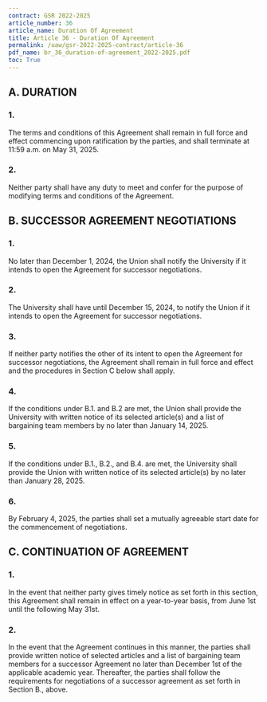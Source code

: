 ```yaml
---
contract: GSR 2022-2025
article_number: 36
article_name: Duration Of Agreement 
title: Article 36 - Duration Of Agreement 
permalink: /uaw/gsr-2022-2025-contract/article-36
pdf_name: br_36_duration-of-agreement_2022-2025.pdf
toc: True
---
```



<div class="lvl2"><h2>A. DURATION</h2>

<div class="lvl3"><h3 class="inline-header">1.</h3> The terms and conditions of this Agreement shall remain in full force and effect commencing upon ratification by the parties, and shall terminate at 11:59 a.m. on May 31, 2025.
</div><!-- End of level 3: 1.-->
<div class="lvl3"><h3 class="inline-header">2.</h3> Neither party shall have any duty to meet and confer for the purpose of modifying terms and conditions of the Agreement.

</div><!-- End of level 2: A. DURATION-->
</div><!-- End of level 3: 2.-->
<div class="lvl2"><h2>B. SUCCESSOR AGREEMENT NEGOTIATIONS</h2>

<div class="lvl3"><h3 class="inline-header">1.</h3> No later than December 1, 2024, the Union shall notify the University if it intends to open the Agreement for successor negotiations.
</div><!-- End of level 3: 1.-->
<div class="lvl3"><h3 class="inline-header">2.</h3> The University shall have until December 15, 2024, to notify the Union if it intends to open the Agreement for successor negotiations.
</div><!-- End of level 3: 2.-->
<div class="lvl3"><h3 class="inline-header">3.</h3> If neither party notifies the other of its intent to open the Agreement for successor negotiations, the Agreement shall remain in full force and effect and the procedures in Section C below shall apply.
</div><!-- End of level 3: 3.-->
<div class="lvl3"><h3 class="inline-header">4.</h3> If the conditions under B.1. and B.2 are met, the Union shall provide the University with written notice of its selected article(s) and a list of bargaining team members by no later than January 14, 2025.
</div><!-- End of level 3: 4.-->
<div class="lvl3"><h3 class="inline-header">5.</h3> If the conditions under B.1., B.2., and B.4. are met, the University shall provide the Union with written notice of its selected article(s) by no later than January 28, 2025.
</div><!-- End of level 3: 5.-->
<div class="lvl3"><h3 class="inline-header">6.</h3> By February 4, 2025, the parties shall set a mutually agreeable start date for the commencement of negotiations.

</div><!-- End of level 2: B. SUCCESSOR AGREEMENT NEGOTIATIONS-->
</div><!-- End of level 3: 6.-->
<div class="lvl2"><h2>C. CONTINUATION OF AGREEMENT</h2>

<div class="lvl3"><h3 class="inline-header">1.</h3> In the event that neither party gives timely notice as set forth in this section, this Agreement shall remain in effect on a year-to-year basis, from June 1st until the following May 31st.
</div><!-- End of level 3: 1.-->
<div class="lvl3"><h3 class="inline-header">2.</h3> In the event that the Agreement continues in this manner, the parties shall provide written notice of selected articles and a list of bargaining team members for a successor Agreement no later than December 1st of the applicable academic year. Thereafter, the parties shall follow the requirements for negotiations of a successor agreement as set forth in Section B., above.
</div><!-- End of level 2: C. CONTINUATION OF AGREEMENT-->
</div><!-- End of level 3: 2.-->
